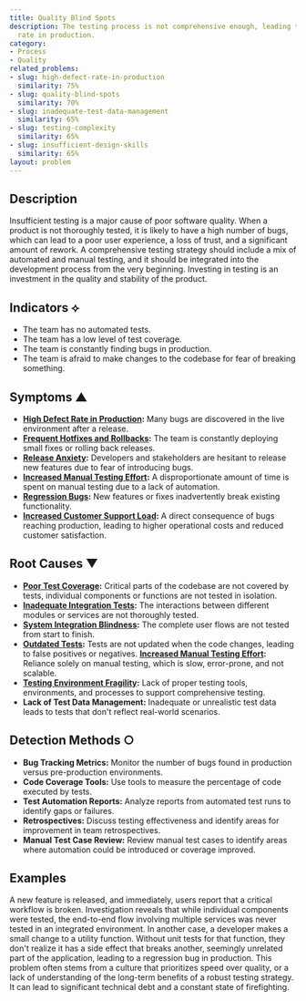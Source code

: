 ```yaml
---
title: Quality Blind Spots
description: The testing process is not comprehensive enough, leading to a high defect
  rate in production.
category:
- Process
- Quality
related_problems:
- slug: high-defect-rate-in-production
  similarity: 75%
- slug: quality-blind-spots
  similarity: 70%
- slug: inadequate-test-data-management
  similarity: 65%
- slug: testing-complexity
  similarity: 65%
- slug: insufficient-design-skills
  similarity: 65%
layout: problem
---
```


## Description
Insufficient testing is a major cause of poor software quality. When a product is not thoroughly tested, it is likely to have a high number of bugs, which can lead to a poor user experience, a loss of trust, and a significant amount of rework. A comprehensive testing strategy should include a mix of automated and manual testing, and it should be integrated into the development process from the very beginning. Investing in testing is an investment in the quality and stability of the product.

## Indicators ⟡
- The team has no automated tests.
- The team has a low level of test coverage.
- The team is constantly finding bugs in production.
- The team is afraid to make changes to the codebase for fear of breaking something.

## Symptoms ▲

- **[High Defect Rate in Production](high-defect-rate-in-production.md):** Many bugs are discovered in the live environment after a release.
- **[Frequent Hotfixes and Rollbacks](frequent-hotfixes-and-rollbacks.md):** The team is constantly deploying small fixes or rolling back releases.
- **[Release Anxiety](release-anxiety.md):** Developers and stakeholders are hesitant to release new features due to fear of introducing bugs.
- **[Increased Manual Testing Effort](increased-manual-testing-effort.md):** A disproportionate amount of time is spent on manual testing due to a lack of automation.
- **[Regression Bugs](regression-bugs.md):** New features or fixes inadvertently break existing functionality.
- **[Increased Customer Support Load](increased-customer-support-load.md):** A direct consequence of bugs reaching production, leading to higher operational costs and reduced customer satisfaction.

## Root Causes ▼

- **[Poor Test Coverage](poor-test-coverage.md):** Critical parts of the codebase are not covered by tests, individual components or functions are not tested in isolation.
- **[Inadequate Integration Tests](inadequate-integration-tests.md):** The interactions between different modules or services are not thoroughly tested.
- **[System Integration Blindness](system-integration-blindness.md):** The complete user flows are not tested from start to finish.
- **[Outdated Tests](outdated-tests.md):** Tests are not updated when the code changes, leading to false positives or negatives.
**[Increased Manual Testing Effort](increased-manual-testing-effort.md):** Reliance solely on manual testing, which is slow, error-prone, and not scalable.
- **[Testing Environment Fragility](testing-environment-fragility.md):** Lack of proper testing tools, environments, and processes to support comprehensive testing.
- **Lack of Test Data Management:** Inadequate or unrealistic test data leads to tests that don't reflect real-world scenarios.

## Detection Methods ○

- **Bug Tracking Metrics:** Monitor the number of bugs found in production versus pre-production environments.
- **Code Coverage Tools:** Use tools to measure the percentage of code executed by tests.
- **Test Automation Reports:** Analyze reports from automated test runs to identify gaps or failures.
- **Retrospectives:** Discuss testing effectiveness and identify areas for improvement in team retrospectives.
- **Manual Test Case Review:** Review manual test cases to identify areas where automation could be introduced or coverage improved.

## Examples
A new feature is released, and immediately, users report that a critical workflow is broken. Investigation reveals that while individual components were tested, the end-to-end flow involving multiple services was never tested in an integrated environment. In another case, a developer makes a small change to a utility function. Without unit tests for that function, they don't realize it has a side effect that breaks another, seemingly unrelated part of the application, leading to a regression bug in production. This problem often stems from a culture that prioritizes speed over quality, or a lack of understanding of the long-term benefits of a robust testing strategy. It can lead to significant technical debt and a constant state of firefighting.